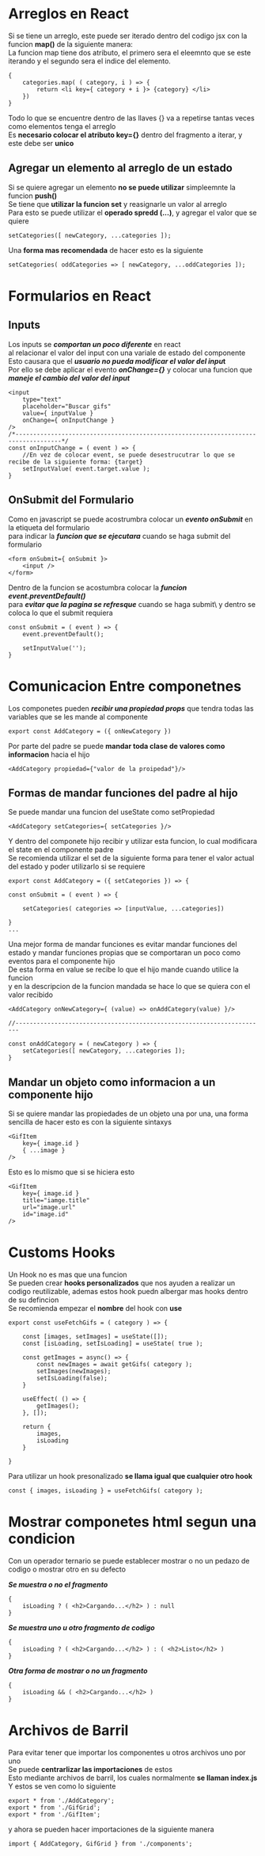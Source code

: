 
# Arreglos en React

Si se tiene un arreglo, este puede ser iterado dentro del codigo jsx con la funcion **map()** de la siguiente manera:\
La funcion map tiene dos atributo, el primero sera el eleemnto que se este iterando y el segundo sera el indice del elemento.

    { 
        categories.map( ( category, i ) => {
            return <li key={ category + i }> {category} </li>
        })
    }

Todo lo que se encuentre dentro de las llaves {} va a repetirse tantas veces como elementos tenga el arreglo\
Es **necesario colocar el atributo key={}** dentro del fragmento a iterar, y este debe ser **unico**

## Agregar un elemento al arreglo de un estado

Si se quiere agregar un elemento **no se puede utilizar** simpleemnte la funcion **push()**\
Se tiene que **utilizar la funcion set** y reasignarle un valor al arreglo\
Para esto se puede utilizar el **operado spredd (...)**, y agregar el valor que se quiere

    setCategories([ newCategory, ...categories ]);

Una **forma mas recomendada** de hacer esto es la siguiente

    setCategories( oddCategories => [ newCategory, ...oddCategories ]);

# Formularios en React

## Inputs
Los inputs se ***comportan un poco diferente*** en react\
al relacionar el valor del input con una variale de estado del componente\
Esto causara que el ***usuario no pueda modificar el valor del inpu*t**\
Por ello se debe aplicar el evento ***onChange={}*** y colocar una funcion que ***maneje el cambio del valor del input***

    <input 
        type="text"
        placeholder="Buscar gifs"
        value={ inputValue }
        onChange={ onInputChange }
    />
    /*-----------------------------------------------------------------------------------*/
    const onInputChange = ( event ) => {
        //En vez de colocar event, se puede desestrucutrar lo que se recibe de la siguiente forma: {target}
        setInputValue( event.target.value );
    }


## OnSubmit del Formulario
Como en javascript se puede acostrumbra colocar un ***evento onSubmit*** en la etiqueta del formulario\
para indicar la ***funcion que se ejecutara*** cuando se haga submit del formulario

    <form onSubmit={ onSubmit }>
        <input />
    </form>

Dentro de la funcion se acostumbra colocar la ***funcion event.preventDefault()***\
para ***evitar que la pagina se refresque*** cuando se haga submit\ 
y dentro se coloca lo que el submit requiera

    const onSubmit = ( event ) => {
        event.preventDefault();

        setInputValue('');
    }


# Comunicacion Entre componetnes

Los componetes pueden ***recibir una propiedad props*** que tendra todas las variables que se les mande al componente

    export const AddCategory = ({ onNewCategory })

Por parte del padre se puede **mandar toda clase de valores como informacion** hacia el hijo

    <AddCategory propiedad={"valor de la proipedad"}/>

## Formas de mandar funciones del padre al hijo

Se puede mandar una funcion del useState como setPropiedad

    <AddCategory setCategories={ setCategories }/>

Y dentro del componete hijo recibir y utilizar esta funcion, lo cual modificara el state en el componente padre\
Se recomienda utilizar el set de la siguiente forma para tener el valor actual del estado y poder utilizarlo si se requiere

    export const AddCategory = ({ setCategories }) => {

    const onSubmit = ( event ) => {

        setCategories( categories => [inputValue, ...categories])

    }
    ...

Una mejor forma de mandar funciones es evitar mandar funciones del estado y mandar funciones propias que se comportaran un poco como eventos para el componente hijo\
De esta forma en value se recibe lo que el hijo mande cuando utilice la funcion\
y en la descripcion de la funcion mandada se hace lo que se quiera con el valor recibido

    <AddCategory onNewCategory={ (value) => onAddCategory(value) }/>

    //-----------------------------------------------------------------------

    const onAddCategory = ( newCategory ) => {
        setCategories([ newCategory, ...categories ]);
    }

## Mandar un objeto como informacion a un componente hijo

Si se quiere mandar las propiedades de un objeto una por una, una forma sencilla de hacer esto es con la siguiente sintaxys

    <GifItem 
        key={ image.id } 
        { ...image }
    />

Esto es lo mismo que si se hiciera esto

    <GifItem 
        key={ image.id } 
        title="iamge.title"
        url="image.url"
        id="image.id"
    />


# Customs Hooks

Un Hook no es mas que una funcion\
Se pueden crear **hooks personalizados** que nos ayuden a realizar un codigo reutilizable, ademas estos hook puedn albergar mas hooks dentro de su defincion\
Se recomienda empezar el **nombre** del hook con **use**

    export const useFetchGifs = ( category ) => {

        const [images, setImages] = useState([]);
        const [isLoading, setIsLoading] = useState( true );

        const getImages = async() => {
            const newImages = await getGifs( category );
            setImages(newImages);
            setIsLoading(false);
        }
        
        useEffect( () => {
            getImages();
        }, []);

        return {
            images,
            isLoading
        }

    }


Para utilizar un hook presonalizado **se llama igual que cualquier otro hook**

    const { images, isLoading } = useFetchGifs( category );

# Mostrar componetes html segun una condicion

Con un operador ternario se puede establecer mostrar o no un pedazo de codigo o mostrar otro en su defecto

***Se muestra o no el fragmento***

    {
        isLoading ? ( <h2>Cargando...</h2> ) : null
    }

***Se muestra uno u otro fragmento de codigo***

    {
        isLoading ? ( <h2>Cargando...</h2> ) : ( <h2>Listo</h2> )
    }

***Otra forma de mostrar o no un fragmento***

    {
        isLoading && ( <h2>Cargando...</h2> )
    }

# Archivos de Barril

Para evitar tener que importar los componentes u otros archivos uno por uno\
Se puede **centrarlizar las importaciones** de estos\
Esto mediante archivos de barril, los cuales normalmente **se llaman index.js**\
Y estos se ven como lo siguiente

    export * from './AddCategory';
    export * from './GifGrid';
    export * from './GifItem';

y ahora se pueden hacer importaciones de la siguiente manera

    import { AddCategory, GifGrid } from './components';